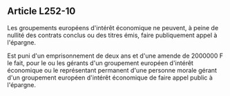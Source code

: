 Article L252-10
----
Les groupements européens d'intérêt économique ne peuvent, à peine de nullité
des contrats conclus ou des titres émis, faire publiquement appel à l'épargne.

Est puni d'un emprisonnement de deux ans et d'une amende de 2000000 F le fait,
pour le ou les gérants d'un groupement européen d'intérêt économique ou le
représentant permanent d'une personne morale gérant d'un groupement européen
d'intérêt économique de faire appel public à l'épargne.
